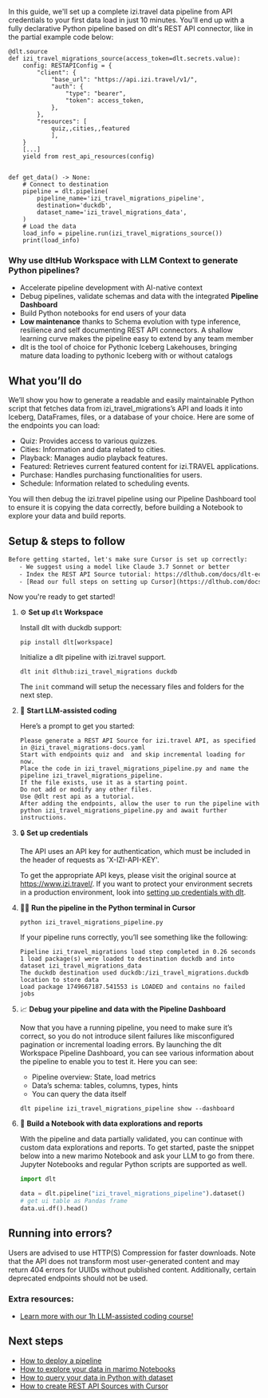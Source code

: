 In this guide, we'll set up a complete izi.travel data pipeline from API credentials to your first data load in just 10 minutes. You'll end up with a fully declarative Python pipeline based on dlt's REST API connector, like in the partial example code below:

```python-outcome
@dlt.source
def izi_travel_migrations_source(access_token=dlt.secrets.value):
    config: RESTAPIConfig = {
        "client": {
            "base_url": "https://api.izi.travel/v1/",
            "auth": {
                "type": "bearer",
                "token": access_token,
            },
        },
        "resources": [
            quiz,,cities,,featured
            ],
    }
    [...]
    yield from rest_api_resources(config)


def get_data() -> None:
    # Connect to destination
    pipeline = dlt.pipeline(
        pipeline_name='izi_travel_migrations_pipeline',
        destination='duckdb',
        dataset_name='izi_travel_migrations_data', 
    )
    # Load the data
    load_info = pipeline.run(izi_travel_migrations_source())
    print(load_info) 
```

### Why use dltHub Workspace with LLM Context to generate Python pipelines?

- Accelerate pipeline development with AI-native context
- Debug pipelines, validate schemas and data with the integrated **Pipeline Dashboard**
- Build Python notebooks for end users of your data
- **Low maintenance** thanks to Schema evolution with type inference, resilience and self documenting REST API connectors. A shallow learning curve makes the pipeline easy to extend by any team member
- dlt is the tool of choice for Pythonic Iceberg Lakehouses, bringing mature data loading to pythonic Iceberg with or without catalogs

## What you’ll do

We’ll show you how to generate a readable and easily maintainable Python script that fetches data from izi_travel_migrations’s API and loads it into Iceberg, DataFrames, files, or a database of your choice. Here are some of the endpoints you can load:

- Quiz: Provides access to various quizzes.
- Cities: Information and data related to cities.
- Playback: Manages audio playback features.
- Featured: Retrieves current featured content for izi.TRAVEL applications.
- Purchase: Handles purchasing functionalities for users.
- Schedule: Information related to scheduling events.

You will then debug the izi.travel pipeline using our Pipeline Dashboard tool to ensure it is copying the data correctly, before building a Notebook to explore your data and build reports.

## Setup & steps to follow

```default
Before getting started, let's make sure Cursor is set up correctly:
   - We suggest using a model like Claude 3.7 Sonnet or better
   - Index the REST API Source tutorial: https://dlthub.com/docs/dlt-ecosystem/verified-sources/rest_api/ and add it to context as **@dlt rest api**
   - [Read our full steps on setting up Cursor](https://dlthub.com/docs/dlt-ecosystem/llm-tooling/cursor-restapi#23-configuring-cursor-with-documentation)
```

Now you're ready to get started!

1. ⚙️ **Set up `dlt` Workspace**
    
    Install dlt with duckdb support:
    ```shell
    pip install dlt[workspace]
    ```

    Initialize a dlt pipeline with izi.travel support.
    ```shell
    dlt init dlthub:izi_travel_migrations duckdb
    ```

    The `init` command will setup the necessary files and folders for the next step.
    
2. 🤠 **Start LLM-assisted coding**
    
    Here’s a prompt to get you started:
    
    ```prompt
    Please generate a REST API Source for izi.travel API, as specified in @izi_travel_migrations-docs.yaml 
    Start with endpoints quiz and  and skip incremental loading for now. 
    Place the code in izi_travel_migrations_pipeline.py and name the pipeline izi_travel_migrations_pipeline. 
    If the file exists, use it as a starting point. 
    Do not add or modify any other files. 
    Use @dlt rest api as a tutorial. 
    After adding the endpoints, allow the user to run the pipeline with python izi_travel_migrations_pipeline.py and await further instructions.
    ```

    
3. 🔒 **Set up credentials** 
    
    The API uses an API key for authentication, which must be included in the header of requests as 'X-IZI-API-KEY'.
    
    To get the appropriate API keys, please visit the original source at https://www.izi.travel/.
    If you want to protect your environment secrets in a production environment, look into [setting up credentials with dlt](https://dlthub.com/docs/walkthroughs/add_credentials).
    
4. 🏃‍♀️ **Run the pipeline in the Python terminal in Cursor**
    
    ```shell
    python izi_travel_migrations_pipeline.py
    ```
    
    If your pipeline runs correctly, you’ll see something like the following:
    
    ```shell
    Pipeline izi_travel_migrations load step completed in 0.26 seconds
    1 load package(s) were loaded to destination duckdb and into dataset izi_travel_migrations_data
    The duckdb destination used duckdb:/izi_travel_migrations.duckdb location to store data
    Load package 1749667187.541553 is LOADED and contains no failed jobs
    ```
    
5. 📈 **Debug your pipeline and data with the Pipeline Dashboard**

    Now that you have a running pipeline, you need to make sure it’s correct, so you do not introduce silent failures like misconfigured pagination or incremental loading errors. By launching the dlt Workspace Pipeline Dashboard, you can see various information about the pipeline to enable you to test it. Here you can see:
    - Pipeline overview: State, load metrics
    - Data’s schema: tables, columns, types, hints
    - You can query the data itself
    
    ```shell
    dlt pipeline izi_travel_migrations_pipeline show --dashboard
    ```
    
6. 🐍 **Build a Notebook with data explorations and reports**

    With the pipeline and data partially validated, you can continue with custom data explorations and reports. To get started, paste the snippet below into a new marimo Notebook and ask your LLM to go from there. Jupyter Notebooks and regular Python scripts are supported as well.

    
    ```python
    import dlt

   data = dlt.pipeline("izi_travel_migrations_pipeline").dataset()
   # get ui table as Pandas frame
   data.ui.df().head()
    ```

## Running into errors?

Users are advised to use HTTP(S) Compression for faster downloads. Note that the API does not transform most user-generated content and may return 404 errors for UUIDs without published content. Additionally, certain deprecated endpoints should not be used.

### Extra resources:

- [Learn more with our 1h LLM-assisted coding course!](https://www.youtube.com/watch?v=GGid70rnJuM)

## Next steps

- [How to deploy a pipeline](https://dlthub.com/docs/walkthroughs/deploy-a-pipeline)
- [How to explore your data in marimo Notebooks](https://dlthub.com/docs/general-usage/dataset-access/marimo)
- [How to query your data in Python with dataset](https://dlthub.com/docs/general-usage/dataset-access/dataset)
- [How to create REST API Sources with Cursor](https://dlthub.com/docs/dlt-ecosystem/llm-tooling/cursor-restapi)